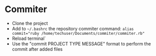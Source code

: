# Commiter

* Clone the project
* Add to `~/.bashrc` the repository commiter command: `alias commit="ruby /home/techuser/Documents/commiter/commiter.rb"`
* Reload terminal`
* Use the "commit PROJECT TYPE MESSAGE" format to perform the commit after added files
